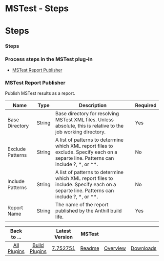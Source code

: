 
MSTest - Steps
==============

# Steps



### Steps




 



### Process steps in the MSTest plug-in


* [MSTest Report Publisher](#mstest_report_publisher)




### MSTest Report Publisher


Publish MSTest results as a report.




| Name | Type | Description | Required |
| --- | --- | --- | --- |
| Base Directory | String | Base directory for resolving MSTest XML files. Unless absolute, this is relative to the job working directory. | Yes |
| Exclude Patterns | String | A list of patterns to determine which XML report files to exclude. Specify each on a separte line. Patterns can include ?, \*, or \*\*. | No |
| Include Patterns | String | A list of patterns to determine which XML report files to include. Specify each on a separte line. Patterns can include ?, \*, or \*\*. | No |
| Report Name | String | The name of the report published by the Anthill build life. | Yes |





|Back to ...||Latest Version|MSTest |||
| :---: | :---: | :---: | :---: | :---: | :---: |
|[All Plugins](../../index.md)|[Build Plugins](../README.md)|[7.752751](https://raw.githubusercontent.com/UrbanCode/IBM-UCB-PLUGINS/main/files/MSTest/MSTest-7.752751.zip)|[Readme](README.md)|[Overview](overview.md)|[Downloads](downloads.md)|
